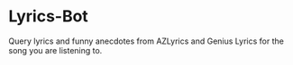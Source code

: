 # Lyrics-Bot

Query lyrics and funny anecdotes from AZLyrics and Genius Lyrics for the song you are listening to.  
